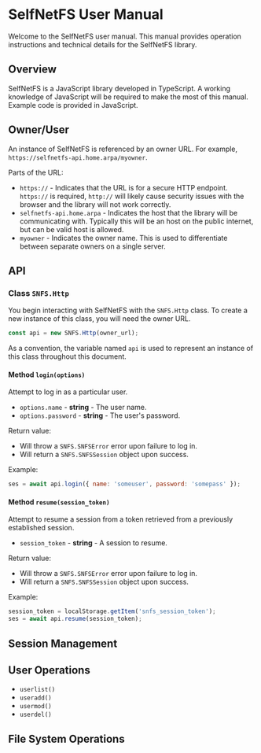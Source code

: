 # SelfNetFS User Manual

Welcome to the SelfNetFS user manual. This manual provides operation
instructions and technical details for the SelfNetFS library.

## Overview

SelfNetFS is a JavaScript library developed in TypeScript.
A working knowledge of JavaScript will be required to make the most of this manual.
Example code is provided in JavaScript.

## Owner/User

<!-- TODO: Describe what an owner is. -->
<!-- TODO: Describe what a user is. -->

<!-- TODO: "instance"? Not a good word here -->
An instance of SelfNetFS is referenced by an owner URL.
For example, `https://selfnetfs-api.home.arpa/myowner`.

Parts of the URL:

* `https://` - Indicates that the URL is for a secure HTTP endpoint.
  `https://` is required, `http://` will likely cause security issues with the browser
  and the library will not work correctly.
* `selfnetfs-api.home.arpa` - Indicates the host that the library will be communicating with.
  Typically this will be an host on the public internet, but can be valid host is allowed.
* `myowner` - Indicates the owner name.
  This is used to differentiate between separate owners on a single server.

## API

### Class `SNFS.Http`

You begin interacting with SelfNetFS with the `SNFS.Http` class. To create a
new instance of this class, you will need the owner URL.

```javascript
const api = new SNFS.Http(owner_url);
```

As a convention, the variable named `api` is used to represent an instance of
this class throughout this document.

#### Method `login(options)`

Attempt to log in as a particular user.

* `options.name` - **string** - The user name.
* `options.password` - **string** - The user's password.

Return value:

* Will throw a `SNFS.SNFSError` error upon failure to log in.
* Will return a `SNFS.SNFSSession` object upon success.

Example:

```javascript
ses = await api.login({ name: 'someuser', password: 'somepass' });
```

#### Method `resume(session_token)`

Attempt to resume a session from a token retrieved from a previously
established session.

* `session_token` - **string** - A session to resume.

Return value:

* Will throw a `SNFS.SNFSError` error upon failure to log in.
* Will return a `SNFS.SNFSSession` object upon success.

Example:

```javascript
session_token = localStorage.getItem('snfs_session_token');
ses = await api.resume(session_token);
```

## Session Management

## User Operations

* `userlist()`
* `useradd()`
* `usermod()`
* `userdel()`

## File System Operations
